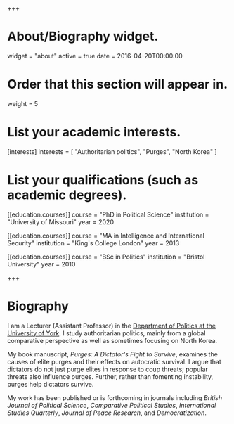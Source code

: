 +++
# About/Biography widget.
widget = "about"
active = true
date = 2016-04-20T00:00:00

# Order that this section will appear in.
weight = 5

# List your academic interests.
[interests]
  interests = [
    "Authoritarian politics",
    "Purges",
    "North Korea"
  ]

# List your qualifications (such as academic degrees).
[[education.courses]]
  course = "PhD in Political Science"
  institution = "University of Missouri"
  year = 2020

[[education.courses]]
  course = "MA in Intelligence and International Security"
  institution = "King's College London"
  year = 2013

[[education.courses]]
  course = "BSc in Politics"
  institution = "Bristol University"
  year = 2010
 
+++

# Biography

I am a Lecturer (Assistant Professor) in the [Department of Politics at the University of York](https://www.york.ac.uk/politics/). I study authoritarian politics, mainly from a global comparative perspective as well as sometimes focusing on North Korea.

My book manuscript, *Purges: A Dictator's Fight to Survive*, examines the causes of elite purges and their effects on autocratic survival. I argue that dictators do not just purge elites in response to coup threats; popular threats also influence purges. Further, rather than fomenting instability, purges help dictators survive.

My work has been published or is forthcoming in journals including *British Journal of Political Science*, *Comparative Political Studies*, *International Studies Quarterly*, *Journal of Peace Research*, and *Democratization*. 
